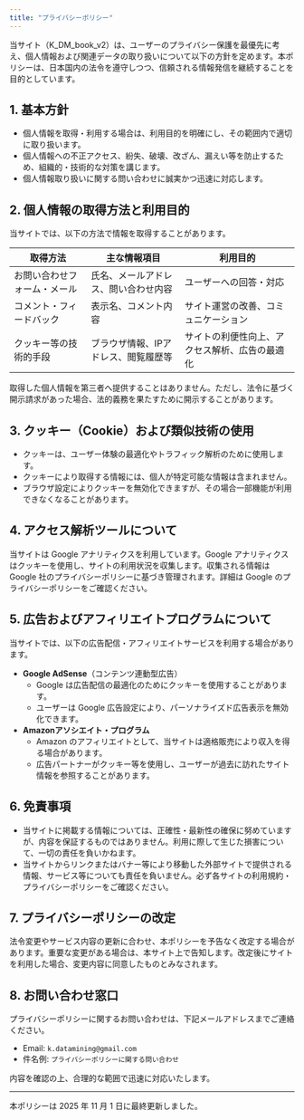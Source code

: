 ```yaml
---
title: "プライバシーポリシー"
---
```


当サイト（K_DM_book_v2）は、ユーザーのプライバシー保護を最優先に考え、個人情報および関連データの取り扱いについて以下の方針を定めます。本ポリシーは、日本国内の法令を遵守しつつ、信頼される情報発信を継続することを目的としています。

## 1. 基本方針
- 個人情報を取得・利用する場合は、利用目的を明確にし、その範囲内で適切に取り扱います。
- 個人情報への不正アクセス、紛失、破壊、改ざん、漏えい等を防止するため、組織的・技術的な対策を講じます。
- 個人情報取り扱いに関する問い合わせに誠実かつ迅速に対応します。

## 2. 個人情報の取得方法と利用目的
当サイトでは、以下の方法で情報を取得することがあります。

| 取得方法 | 主な情報項目 | 利用目的 |
| --- | --- | --- |
| お問い合わせフォーム・メール | 氏名、メールアドレス、問い合わせ内容 | ユーザーへの回答・対応 |
| コメント・フィードバック | 表示名、コメント内容 | サイト運営の改善、コミュニケーション |
| クッキー等の技術的手段 | ブラウザ情報、IPアドレス、閲覧履歴等 | サイトの利便性向上、アクセス解析、広告の最適化 |

取得した個人情報を第三者へ提供することはありません。ただし、法令に基づく開示請求があった場合、法的義務を果たすために開示することがあります。

## 3. クッキー（Cookie）および類似技術の使用
- クッキーは、ユーザー体験の最適化やトラフィック解析のために使用します。
- クッキーにより取得する情報には、個人が特定可能な情報は含まれません。
- ブラウザ設定によりクッキーを無効化できますが、その場合一部機能が利用できなくなることがあります。

## 4. アクセス解析ツールについて
当サイトは Google アナリティクスを利用しています。Google アナリティクスはクッキーを使用し、サイトの利用状況を収集します。収集される情報は Google 社のプライバシーポリシーに基づき管理されます。詳細は Google のプライバシーポリシーをご確認ください。

## 5. 広告およびアフィリエイトプログラムについて
当サイトでは、以下の広告配信・アフィリエイトサービスを利用する場合があります。

- **Google AdSense**（コンテンツ連動型広告）
  - Google は広告配信の最適化のためにクッキーを使用することがあります。
  - ユーザーは Google 広告設定により、パーソナライズド広告表示を無効化できます。
- **Amazonアソシエイト・プログラム**
  - Amazon のアフィリエイトとして、当サイトは適格販売により収入を得る場合があります。
  - 広告パートナーがクッキー等を使用し、ユーザーが過去に訪れたサイト情報を参照することがあります。

## 6. 免責事項
- 当サイトに掲載する情報については、正確性・最新性の確保に努めていますが、内容を保証するものではありません。利用に際して生じた損害について、一切の責任を負いかねます。
- 当サイトからリンクまたはバナー等により移動した外部サイトで提供される情報、サービス等についても責任を負いません。必ず各サイトの利用規約・プライバシーポリシーをご確認ください。

## 7. プライバシーポリシーの改定
法令変更やサービス内容の更新に合わせ、本ポリシーを予告なく改定する場合があります。重要な変更がある場合は、本サイト上で告知します。改定後にサイトを利用した場合、変更内容に同意したものとみなされます。

## 8. お問い合わせ窓口
プライバシーポリシーに関するお問い合わせは、下記メールアドレスまでご連絡ください。

- Email: `k.datamining@gmail.com`  
- 件名例: `プライバシーポリシーに関する問い合わせ`

内容を確認の上、合理的な範囲で迅速に対応いたします。

---

本ポリシーは 2025 年 11 月 1 日に最終更新しました。
